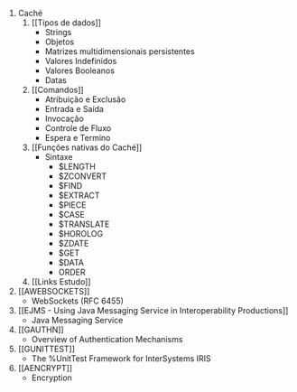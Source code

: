1.  Caché
	1. [[Tipos de dados]]
		- Strings
		- Objetos
		- Matrizes multidimensionais persistentes
		- Valores Indefinidos
		- Valores Booleanos
		- Datas
	2. [[Comandos]]
		- Atribuição e Exclusão
		- Entrada e Saída
		- Invocação
		- Controle de Fluxo
		- Espera e Termino
	3. [[Funções nativas do Caché]]
		-  Sintaxe
			- $LENGTH
			- $ZCONVERT
			- $FIND
			- $EXTRACT
			- $PIECE
			- $CASE
			- $TRANSLATE
			- $HOROLOG
			- $ZDATE
			- $GET
			- $DATA
			- ORDER
	4. [[Links Estudo]]
2. [[AWEBSOCKETS]]
	- WebSockets (RFC 6455)
3. [[EJMS - Using Java Messaging Service in Interoperability Productions]]
	- Java Messaging Service
4. [[GAUTHN]]
	- Overview of Authentication Mechanisms
5. [[GUNITTEST]]
	- The %UnitTest Framework for InterSystems IRIS
6. [[AENCRYPT]]
	- Encryption
